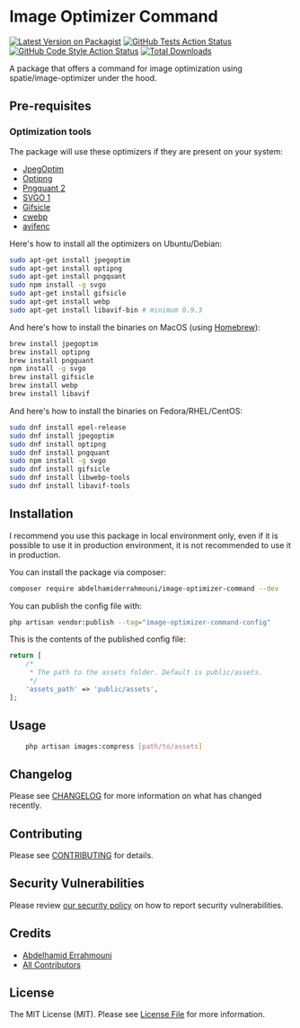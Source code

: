 # Image Optimizer Command

[![Latest Version on Packagist](https://img.shields.io/packagist/v/abdelhamiderrahmouni/image-optimizer-command.svg?style=flat-square)](https://packagist.org/packages/abdelhamiderrahmouni/image-optimizer-command)
[![GitHub Tests Action Status](https://img.shields.io/github/actions/workflow/status/abdelhamiderrahmouni/image-optimizer-command/run-tests.yml?branch=main&label=tests&style=flat-square)](https://github.com/abdelhamiderrahmouni/image-optimizer-command/actions?query=workflow%3Arun-tests+branch%3Amain)
[![GitHub Code Style Action Status](https://img.shields.io/github/actions/workflow/status/abdelhamiderrahmouni/image-optimizer-command/fix-php-code-style-issues.yml?branch=main&label=code%20style&style=flat-square)](https://github.com/abdelhamiderrahmouni/image-optimizer-command/actions?query=workflow%3A"Fix+PHP+code+style+issues"+branch%3Amain)
[![Total Downloads](https://img.shields.io/packagist/dt/abdelhamiderrahmouni/image-optimizer-command.svg?style=flat-square)](https://packagist.org/packages/abdelhamiderrahmouni/image-optimizer-command)

A package that offers a command for image optimization using spatie/image-optimizer under the hood.

## Pre-requisites

### Optimization tools

The package will use these optimizers if they are present on your system:

- [JpegOptim](https://github.com/tjko/jpegoptim)
- [Optipng](http://optipng.sourceforge.net/)
- [Pngquant 2](https://pngquant.org/)
- [SVGO 1](https://github.com/svg/svgo)
- [Gifsicle](http://www.lcdf.org/gifsicle/)
- [cwebp](https://developers.google.com/speed/webp/docs/precompiled)
- [avifenc](https://github.com/AOMediaCodec/libavif/blob/main/doc/avifenc.1.md)

Here's how to install all the optimizers on Ubuntu/Debian:

```bash
sudo apt-get install jpegoptim
sudo apt-get install optipng
sudo apt-get install pngquant
sudo npm install -g svgo
sudo apt-get install gifsicle
sudo apt-get install webp
sudo apt-get install libavif-bin # minimum 0.9.3
```

And here's how to install the binaries on MacOS (using [Homebrew](https://brew.sh/)):

```bash
brew install jpegoptim
brew install optipng
brew install pngquant
npm install -g svgo
brew install gifsicle
brew install webp
brew install libavif
```

And here's how to install the binaries on Fedora/RHEL/CentOS:

```bash
sudo dnf install epel-release
sudo dnf install jpegoptim
sudo dnf install optipng
sudo dnf install pngquant
sudo npm install -g svgo
sudo dnf install gifsicle
sudo dnf install libwebp-tools
sudo dnf install libavif-tools
```

## Installation
I recommend you use this package in local environment only, even if it is possible to use it in production environment, 
it is not recommended to use it in production.

You can install the package via composer:

```bash
composer require abdelhamiderrahmouni/image-optimizer-command --dev
```

You can publish the config file with:

```bash
php artisan vendor:publish --tag="image-optimizer-command-config"
```

This is the contents of the published config file:

```php
return [
    /*
     * The path to the assets folder. Default is public/assets.
     */
    'assets_path' => 'public/assets',
];
```

## Usage

```bash
    php artisan images:compress [path/to/assets]
```

## Changelog

Please see [CHANGELOG](CHANGELOG.md) for more information on what has changed recently.

## Contributing

Please see [CONTRIBUTING](CONTRIBUTING.md) for details.

## Security Vulnerabilities

Please review [our security policy](../../security/policy) on how to report security vulnerabilities.

## Credits

- [Abdelhamid Errahmouni](https://github.com/abdelhamiderrahmouni)
- [All Contributors](../../contributors)

## License

The MIT License (MIT). Please see [License File](LICENSE.md) for more information.
